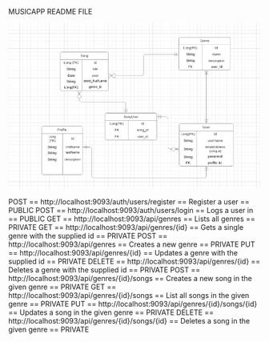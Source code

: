 MUSICAPP README FILE

![img.png](img.png)

POST == http://localhost:9093/auth/users/register  ==  Register a user           == PUBLIC
POST == http://localhost:9093/auth/users/login     ==  Logs a user in            == PUBLIC
GET  == http://localhost:9093/api/genres       ==  Lists all genres      == PRIVATE
GET  == http://localhost:9093/api/genres/{id}     ==  Gets a single genre with the supplied id == PRIVATE
POST == http://localhost:9093/api/genres  ==  Creates a new genre == PRIVATE
PUT == http://localhost:9093/api/genres/{id}  ==  Updates a genre with the supplied id == PRIVATE
DELETE == http://localhost:9093/api/genres/{id}  ==  Deletes a genre with the supplied id == PRIVATE
POST == http://localhost:9093/api/genres/{id}/songs  ==  Creates a new song in the given genre == PRIVATE
GET == http://localhost:9093/api/genres/{id}/songs  ==  List all songs in the given genre == PRIVATE
PUT == http://localhost:9093/api/genres/{id}/songs/{id}  ==  Updates a song in the given genre == PRIVATE
DELETE == http://localhost:9093/api/genres/{id}/songs/{id}  ==  Deletes a song in the given genre == PRIVATE
